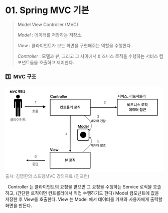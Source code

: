 # 01. Spring MVC 기본

> Model View Controller (MVC)
>
> _Model_ : 데이터를 저장하는 저장소.
>
> _View_ : 클라이언트가 보는 화면을 구현해주는 역할을 수행한다.
>
> _Controller_ : 모델과 뷰, 그리고 그 사이에서 비즈니스 로직을 수행하는 서비스 컴포넌트들을 호출하고 제어한다.

### 1️⃣ &nbsp;MVC 구조

<img src="images/01. MVC pattern.png">
<span style="color: #808080">출처: 김영한의 스프링MVC 강의자료 (인프런)</span>

&nbsp; Controller 는 클라이언트의 요청을 받으면 그 요청을 수행하는 Service 로직을 호출하고, (간단한 로직이면 컨트롤러에서 직접 수행하기도 한다) Model 컴포넌트에 값을 저장한 후 View를 호출한다. View 는 Model 에서 데이터를 가져와 사용자에게 출력할 화면을 만든다.
